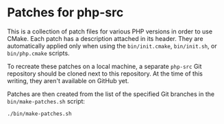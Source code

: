 # Patches for php-src

This is a collection of patch files for various PHP versions in order to use
CMake. Each patch has a description attached in its header. They are
automatically applied only when using the `bin/init.cmake`, `bin/init.sh`, or
`bin/php.cmake` scripts.

To recreate these patches on a local machine, a separate `php-src` Git
repository should be cloned next to this repository. At the time of this
writing, they aren't available on GitHub yet.

Patches are then created from the list of the specified Git branches in the
`bin/make-patches.sh` script:

```sh
./bin/make-patches.sh
```
